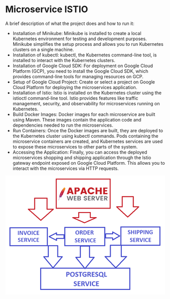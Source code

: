 # Microservice ISTIO

A brief description of what the project does and how to run it:
- Installation of Minikube: Minikube is installed to create a local Kubernetes environment for testing and development purposes. Minikube simplifies the setup process and allows you to run Kubernetes clusters on a single machine.
- Installation of kubectl: kubectl, the Kubernetes command-line tool, is installed to interact with the Kubernetes clusters.
- Installation of Google Cloud SDK: For deployment on Google Cloud Platform (GCP), you need to install the Google Cloud SDK, which provides command-line tools for managing resources on GCP.
- Setup of Google Cloud Project: Create or select a project on Google Cloud Platform for deploying the microservices application.
- Installation of Istio: Istio is installed on the Kubernetes cluster using the istioctl command-line tool. Istio provides features like traffic management, security, and observability for microservices running on Kubernetes.
- Build Docker Images: Docker images for each microservice are built using Maven. These images contain the application code and dependencies needed to run the microservices.
- Run Containers: Once the Docker images are built, they are deployed to the Kubernetes cluster using kubectl commands. Pods containing the microservice containers are created, and Kubernetes services are used to expose these microservices to other parts of the system.
- Accessing the Application: Finally, you can access the deployed microservices shopping and shipping application through the Istio gateway endpoint exposed on Google Cloud Platform. This allows you to interact with the microservices via HTTP requests.

![MicroServiceIstio](https://github.com/Madovah/microservice-istio/blob/main/MSI.png)
